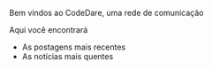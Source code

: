

Bem vindos ao CodeDare, uma rede de comunicação

Aqui você encontrará

- As postagens mais recentes
- As notícias mais quentes